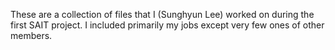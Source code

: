 These are a collection of files that I (Sunghyun Lee) worked on during the first SAIT project. 
I included primarily my jobs except very few ones of other members.
